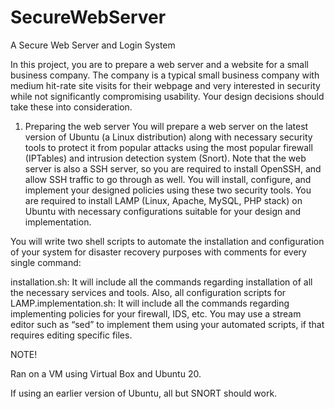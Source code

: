 # SecureWebServer

A Secure Web Server and Login System

In this project, you are to prepare a web server and a website for a small business company. The company is a typical small business company with medium hit-rate site visits for their webpage and very interested in security while not significantly compromising usability. Your design decisions should take these into consideration. 

1. Preparing the web server You will prepare a web server on the latest version of Ubuntu (a Linux distribution) along with necessary security tools to protect it from popular attacks using the most popular firewall (IPTables) and intrusion detection system (Snort). Note that the web server is also a SSH server, so you are required to install OpenSSH, and allow SSH traffic to go through as well. You will install, configure, and implement your designed policies using these two security tools. You are required to install LAMP (Linux, Apache, MySQL, PHP stack) on Ubuntu with necessary configurations suitable for your design and implementation. 

You will write two shell scripts to automate the installation and configuration of your system for disaster recovery purposes with comments for every single command: 

installation.sh: It will include all the commands regarding installation of all the necessary services and tools. Also, all configuration scripts for LAMP.implementation.sh: It will include all the commands regarding implementing policies for your firewall, IDS, etc. You may use a stream editor such as “sed” to implement them using your automated scripts, if that requires editing specific files. 

NOTE!

Ran on a VM using Virtual Box and Ubuntu 20. 

If using an earlier version of Ubuntu, all but SNORT should work. 
